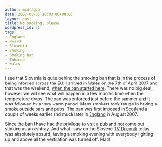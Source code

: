 ```yaml
---
author: mcdragon
date: 2007-08-05 18:03:00+00:00
layout: post
title: No smoking, please
wordpress_id: 51
tags:
- England
- Health
- Slovenia
- Smoking
- Smoking ban
- Tobacco
- Wales
---
```


I see that Slovenia is quite behind the smoking ban that is in the process of being inforced across the EU. I arrived in Wales on the 7th of April 2007 and that was the weekend, [when the ban started here](https://www.smokingbanwales.co.uk/). There was no big deal, however we will see what will happen in a few months time when the temperature drops. The ban was enforced just before the summer and it was followed by a very warm period. Many smokers took refuge in having a smoke outside bars and pubs. The ban was [first imposed in Scotland](https://www.clearingtheairscotland.com/) a couple of weeks earlier and much later in [England](https://www.smokefreeengland.co.uk/) in August 2007.

Since the ban I have had the privilege to visit a pub and not come out stinking as an ashtray. And what I saw on the Slovene [TV Dnevnik](https://www.rtvslo.si/dnevnik/) today was absolutely absurd, having a smoking evening with everybody lighting up and above all the ventilation was turned off. Mad!